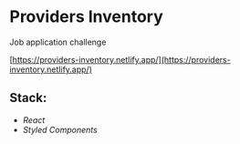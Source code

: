 # Providers Inventory

Job application challenge

[https://providers-inventory.netlify.app/](https://providers-inventory.netlify.app/)

## Stack:
- *React*
- *Styled Components*
